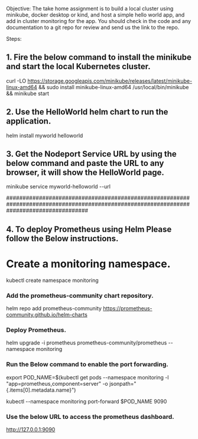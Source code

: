 Objective: The take home assignment is to build a local cluster using minikube, docker desktop or kind, and host a simple hello world app, and add in cluster monitoring for the app. You should check in the code and any documentation to a git repo for review and send us the link to the repo.

Steps:

## 1. Fire the below command to install the minikube and start the local Kubernetes cluster.

curl -LO https://storage.googleapis.com/minikube/releases/latest/minikube-linux-amd64 && sudo install minikube-linux-amd64 /usr/local/bin/minikube && minikube start

## 2. Use the HelloWorld helm chart to run the application.

helm install myworld helloworld

## 3. Get the Nodeport Service URL by using the below command and paste the URL to any browser, it will show the HelloWorld page.

minikube service myworld-helloworld --url

#########################################################################################################################################

## 4. To deploy Prometheus using Helm Please follow the Below instructions.

# Create a monitoring namespace.

kubectl create namespace monitoring

### Add the prometheus-community chart repository.

helm repo add prometheus-community https://prometheus-community.github.io/helm-charts

### Deploy Prometheus.

helm upgrade -i prometheus prometheus-community/prometheus --namespace monitoring

### Run the Below command to enable the port forwarding.

export POD_NAME=$(kubectl get pods --namespace monitoring -l "app=prometheus,component=server" -o jsonpath="{.items[0].metadata.name}")

kubectl --namespace monitoring port-forward $POD_NAME 9090

### Use the below URL to access the prometheus dashboard.

http://127.0.0.1:9090
